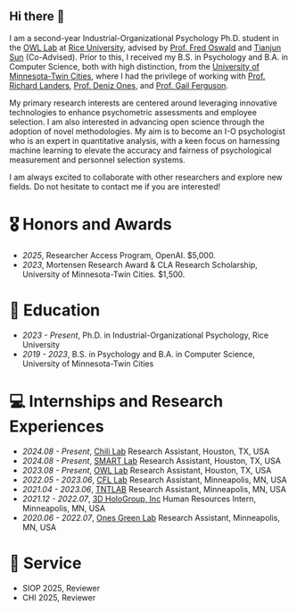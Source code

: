 

<!--
**wpengda/wpengda** is a ✨ _special_ ✨ repository because its `README.md` (this file) appears on your GitHub profile.

Here are some ideas to get you started:

- 🔭 I’m currently working on ...
- 🌱 I’m currently learning ...
- 👯 I’m looking to collaborate on ...
- 🤔 I’m looking for help with ...
- 💬 Ask me about ...
- 📫 How to reach me: ...
- 😄 Pronouns: ...
- ⚡ Fun fact: ...
-->

## Hi there 👋
I am a second-year Industrial-Organizational Psychology Ph.D. student in the [OWL Lab](https://workforce.rice.edu/) at [Rice University](https://psychology.rice.edu/graduate/industrial-organizational-psychology), advised by [Prof. Fred Oswald](https://profiles.rice.edu/faculty/fred-oswald) and [Tianjun Sun](https://profiles.rice.edu/faculty/tianjun-sun) (Co-Advised). Prior to this, I received my B.S. in Psychology and B.A. in Computer Science, both with high distinction, from the [University of Minnesota-Twin Cities](https://twin-cities.umn.edu/), where I had the privilege of working with [Prof. Richard Landers](https://cla.umn.edu/about/directory/profile/lande065), [Prof. Deniz Ones](https://cla.umn.edu/about/directory/profile/onesx001), and [Prof. Gail Ferguson](https://icd.umn.edu/gail-ferguson). 

My primary research interests are centered around leveraging innovative technologies to enhance psychometric assessments and employee selection. I am also interested in advancing open science through the adoption of novel methodologies. My aim is to become an I-O psychologist who is an expert in quantitative analysis, with a keen focus on harnessing machine learning to elevate the accuracy and fairness of psychological measurement and personnel selection systems. 

I am always excited to collaborate with other researchers and explore new fields. Do not hesitate to contact me if you are interested!


# 🎖 Honors and Awards
- *2025*, Researcher Access Program, OpenAI. $5,000.
- *2023*, Mortensen Research Award & CLA Research Scholarship, University of Minnesota-Twin Cities. $1,500.


# 📖 Education
- *2023 - Present*, Ph.D. in Industrial-Organizational Psychology, Rice University
- *2019 - 2023*, B.S. in Psychology and B.A. in Computer Science, University of Minnesota-Twin Cities



# 💻 Internships and Research Experiences
- *2024.08 - Present*, [Chili Lab](https://hanjiechen.github.io/group.html) Research Assistant, Houston, TX, USA
- *2024.08 - Present*, [SMART Lab](https://drive.google.com/file/d/1TQMWbNDCBxYwH5aSPrn8_jRQ08pdrn4-/view) Research Assistant, Houston, TX, USA
- *2023.08 - Present*, [OWL Lab](https://workforce.rice.edu/) Research Assistant, Houston, TX, USA
- *2022.05 - 2023.06*, [CFL Lab](https://innovation.umn.edu/culture-and-family-life-lab/people/) Research Assistant, Minneapolis, MN, USA
- *2021.04 - 2023.06*, [TNTLAB](https://rlanders.net/) Research Assistant, Minneapolis, MN, USA
- *2021.12 - 2022.07*, [3D HoloGroup, Inc](https://www.linkedin.com/company/3dhologroup/) Human Resources Intern, Minneapolis, MN, USA
- *2020.06 - 2022.07*, [Ones Green Lab](https://cla.umn.edu/about/directory/profile/onesx001) Research Assistant, Minneapolis, MN, USA


# 🫶 Service
- SIOP 2025, Reviewer
- CHI 2025, Reviewer
